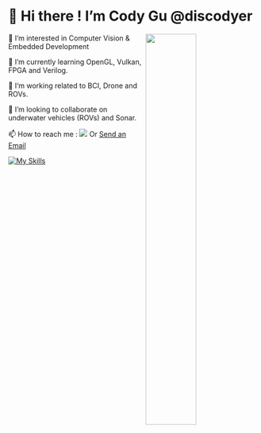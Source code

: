 # 👋 Hi there ! I’m Cody Gu @discodyer 

<a href="https://github.com/discodyer?tab=repositories" >
  <img align=right width="45%" src="https://github-readme-stats.vercel.app/api?username=discodyer&show_icons=true&theme=calm" />
</a>

👀 I’m interested in Computer Vision & Embedded Development
  
🌱 I’m currently learning OpenGL, Vulkan, FPGA and Verilog.
  
🧳 I‘m working related to BCI, Drone and ROVs.
  
💞️ I’m looking to collaborate on underwater vehicles (ROVs) and Sonar.
  
📫 How to reach me : [![](https://img.shields.io/badge/Telegram-@codygua-green.svg)](https://t.me/s/cody2333) Or <a href = "mailto: cody23333@gmail.com">Send an Email</a>

[![My Skills](https://skillicons.dev/icons?i=c,cpp,cmake,linux,arduino,raspberrypi,ros,bash,md,nodejs,py,qt,vscode,vim,powershell,git,react,gatsby,nginx,wordpress,blender,unity,github,gitlab,matlab,ae,au,ps,pr,aws,cloudflare,vercel,bots,workers)](https://skillicons.dev)
  
